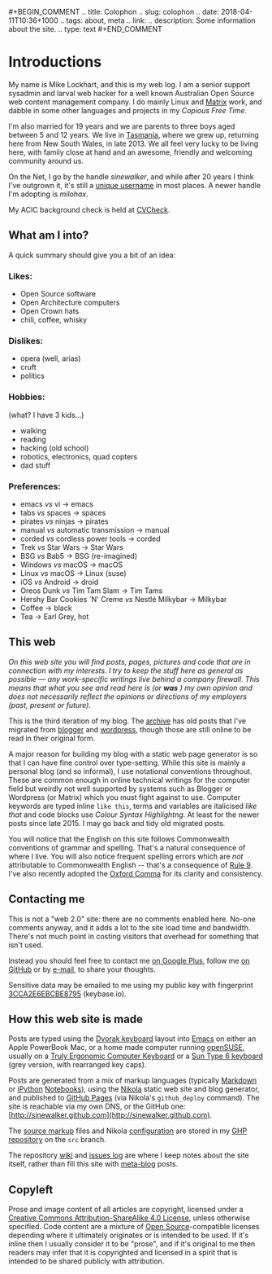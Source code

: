 #+BEGIN_COMMENT
.. title: Colophon
.. slug: colophon
.. date: 2018-04-11T10:36+1000
.. tags: about, meta
.. link:
.. description: Some information about the site.
.. type: text
#+END_COMMENT

# Introductions

My name is Mike Lockhart, and this is my web log. I am a senior support sysadmin
and larval web hacker for a well known Australian Open Source web content
management company. I do mainly Linux
and [Matrix](http://www.squiz.net/au/platform/matrix) work, and dabble in some
other languages and projects in my *Copious Free Time*. 

I'm also married for 19 years and we are parents to three boys aged
between 5 and 12 years. We live in [Tasmania](http://discovertasmania.com.au),
where we grew up, returning here from New South Wales, in late 2013. We all feel
very lucky to be living here, with family close at hand and an awesome, friendly
and welcoming community around us.

On the Net, I go by the handle *sinewalker*, and while after 20 years I think
I've outgrown it, it's still a [unique
username](https://duckduckgo.com/?q=sinewalker) in most places. A newer handle
I'm adopting is *milohax*.

My ACIC background check is held at [CVCheck](http://ww1.cvcheck.com/go/y4XPc63).

## What am I into?

A quick summary should give you a bit of an idea:

### Likes:
  * Open Source software
  * Open Architecture computers
  * Open Crown hats
  * chili, coffee, whisky

### Dislikes:
  * opera (well, arias)
  * cruft
  * politics

### Hobbies:
  (what? I have 3 kids...)
  
  * walking
  * reading
  * hacking (old school)
  * robotics, electronics, quad copters
  * dad stuff

### Preferences:
  * emacs *vs* vi &rarr;  emacs
  * tabs *vs* spaces &rarr; spaces
  * pirates *vs* ninjas &rarr; pirates
  * manual *vs* automatic transmission &rarr; manual
  * corded *vs* cordless power tools &rarr; corded
  * Trek *vs* Star Wars &rarr;  Star Wars
  * BSG *vs* Bab5 &rarr; BSG (re-imagined)
  * Windows *vs* macOS &rarr; macOS
  * Linux *vs* macOS &rarr; Linux (suse)
  * iOS *vs* Android &rarr;  droid
  * Oreos Dunk *vs* Tim Tam Slam &rarr; Tim Tams
  * Hershy Bar Cookies `N' Creme *vs* Nestlé Milkybar &rarr; Milkybar
  * Coffee &rarr;  black
  * Tea &rarr;     Earl Grey, hot

This web
----

*On this web site you will find posts, pages, pictures and code that are in*
*connection with my interests.  I try to keep the stuff here as general*
*as possible &mdash; any work-specific writings live behind a company*
*firewall.  This means that what you see and read here is (or* ***was*** *) my*
*own opinion and does not necessarily reflect the opinions or directions*
*of my employers (past, present or future).*


This is the third iteration of my blog. The [archive](/archive/archive.html) has
old posts that I've migrated from [blogger](http://sinewalker.blogspot.com.au/)
and [wordpress](https://sinewalker.wordpress.com/), though those are still
online to be read in their original form.

A major reason for building my blog with a static web page generator is so that
I can have fine control over type-setting. While this site is mainly a personal
blog (and so informal), I use notational conventions throughout. These are
common enough in online technical writings for the computer field but weirdly
not well supported by systems such as Blogger or Wordpress (or Matrix) which you
must fight against to use. Computer keywords are typed inline `like this`, terms
and variables are italicised *like that* and code blocks use *Colour Syntax
Highlightng*. At least for the newer posts since late 2015. I may go back and
tidy old migrated posts.

You will notice that the English on this site follows Commonwealth conventions of
grammar and spelling. That's a natural consequence of where I live. You will
also notice frequent spelling errors which are *not* attributable to
Commonwealth English -- that's a consequence of [Rule 9](/pg/4-bit-rules.html).
I've also recently adopted
the [Oxford Comma](https://en.wikipedia.org/wiki/Serial_comma) for its clarity
and consistency.

Contacting me
----

This is not a "web 2.0" site: there are no comments enabled here. No-one
comments anyway, and it adds a lot to the site load time and bandwidth. There's
not much point in costing visitors that overhead for something that isn't used.

Instead you should feel free to contact me [on Google Plus](https://plus.google.com/+MichaelLockhart), follow me [on GitHub](https://github.com/sinewalker) or by
[e-mail](mailto:sinewalker@gmail.com), to share your thoughts.

Sensitive data may be emailed to me using my public key with fingerprint
[3CCA2E6EBCBE8795](https://keybase.io/sinewalker/key.asc) (keybase.io).

How this web site is made
----

Posts are typed using
the [Dvorak keyboard](/tags/dvorak.html) layout
into [Emacs](/tags/emacs.html) on either an Apple PowerBook Mac, or a home
made computer running [openSUSE](http://www.opensuse.org), usually on
a
[Truly Ergonomic Computer Keyboard](https://www.trulyergonomic.com/store/truly-ergonomic-mechanical-ergonomic-keyboard) or
a [Sun Type 6 keyboard](https://deskthority.net/wiki/Sun_Type_6) (grey version, with rearranged key caps).

Posts are generated from a mix of markup languages (typically
[Markdown](http://daringfireball.net/projects/markdown/) or
[iPython](http://ipython.org/) [Notebooks](http://jupyter.org/)),
using the [Nikola](http://getnikola.com) static web site and blog generator, and
published to [GitHub Pages](https://pages.github.com/) (via Nikola's
`github_deploy` command). The site is reachable via my own DNS, or the GitHub
one: [http://sinewalker.github.com](http://sinewalker.github.com).

The [source markup](https://github.com/sinewalker/sinewalker.github.io/tree/src)
files and Nikola [configuration](https://github.com/sinewalker/sinewalker.github.io/blob/src/conf.py) are stored in my [GHP repository](https://github.com/sinewalker/sinewalker.github.io) on the `src` branch.

The repository [wiki](https://github.com/sinewalker/sinewalker.github.io/wiki) and [issues log](https://github.com/sinewalker/sinewalker.github.io/issues?q=) are where I keep notes about the site itself, rather than fill this site with [meta-blog](/tags/meta.html) posts.

Copyleft
----

Prose and image content of all articles are copyright, licensed under
a
[Creative Commons Attribution-ShareAlike 4.0 License](http://creativecommons.org/licenses/by-nc-sa/4.0/),
unless otherwise specified. Code content are a mixture
of [Open Source](https://opensource.org/)-compatible licenses depending where it
ultimately originates or is intended to be used. If it's inline then I usually
consider it to be "prose", and if it's original to me then readers may infer
that it is copyrighted and licensed in a spirit that is intended to be shared
publicly with attribution.
